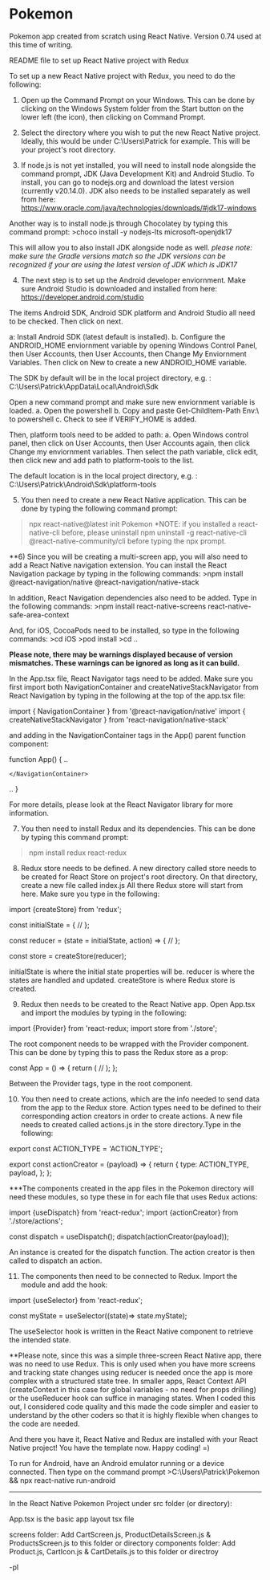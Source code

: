 # Pokemon
Pokemon app created from scratch using React Native. Version 0.74 used at this time of writing.

README file to set up React Native project with Redux


To set up a new React Native project with Redux, you need to do the following:

1) Open up the Command Prompt on your Windows. This can be done by clicking on the Windows System folder from the Start
button on the lower left (the icon), then clicking on Command Prompt. 


2) Select the directory where you wish to put the new React Native project. Ideally, this would be under C:\Users\Patrick for example. 
This will be your project's root directory.
   

3) If node.js is not yet installed, you will need to install node alongside the command prompt, JDK (Java Development Kit) and Android Studio.
To install, you can go to nodejs.org and download the latest version (currently v20.14.0). 
JDK also needs to be installed separately as well from here: https://www.oracle.com/java/technologies/downloads/#jdk17-windows

Another way is to install node.js through Chocolatey by typing this command prompt: 
     >choco install -y nodejs-lts microsoft-openjdk17

This will allow you to also install JDK alongside node as well.
*please note: make sure the Gradle versions match so the JDK versions can be recognized if your are using the latest version of JDK which is JDK17*


4) The next step is to set up the Android developer enviornment. Make sure Android Studio is downloaded and installed 
from here: https://developer.android.com/studio

The items Android SDK, Android SDK platform and Android Studio all need to be checked. Then click on next.

a: Install Android SDK (latest default is installed).
b. Configure the ANDROID_HOME enviornment variable by opening Windows Control Panel, then User Accounts, then User Accounts, 
then Change My Enviornment Variables. Then click on New to create a new ANDROID_HOME variable.

The SDK by default will be in the local project directory, e.g. : C:\Users\Patrick\AppData\Local\Android\Sdk

Open a new command prompt and make sure new enviornment variable is loaded.
a. Open the powershell
b. Copy and paste Get-ChildItem-Path Env:\ to powershell
c. Check to see if VERIFY_HOME is added.

Then, platform tools need to be added to path:
a. Open Windows control panel, then click on User Accounts, then User Accounts again, then click Change my enviornment variables. Then select 
the path variable, click edit, then click new and add path to platform-tools to the list.

The default location is in the local project directory, e.g. : C:\Users\Patrick\Android\Sdk\platform-tools


5) You then need to create a new React Native application. This can be done by typing the following command prompt:
>npx react-native@latest init Pokemon
*NOTE: if you installed a react-native-cli before, please uninstall 
  >npm uninstall -g react-native-cli @react-native-community/cli
before typing the npx prompt.

**6) Since you will be creating a multi-screen app, you will also need to add a React Native navigation extension. You can install the
React Navigation package by typing in the following commands:
	>npm install @react-navigation/native @react-navigation/native-stack

In addition, React Navigation dependencies also need to be added. Type in the following commands:
	>npm install react-native-screens react-native-safe-area-context

And, for iOS, CocoaPods need to be installed, so type in the following commands:
	>cd iOS
	>pod install
	>cd ..

**Please note, there may be warnings displayed because of version mismatches. These warnings can be ignored as long as it can build.**

In the App.tsx file, React Navigator tags need to be added. Make sure you first import both NavigationContainer and createNativeStackNavigator from 
React Navigation by typing in the following at the top of the app.tsx file:

import { NavigationContainer } from '@react-navigation/native'
import { createNativeStackNavigator } from 'react-navigation/native-stack'

and adding in the NavigationContainer tags in the App() parent function component:

function App() {
..
	<NavigationContainer>

	</NavigationContainer>
..
}

For more details, please look at the React Navigator library for more information.


7) You then need to install Redux and its dependencies. This can be done by typing this command prompt:
>npm install redux react-redux


8) Redux store needs to be defined. A new directory called store needs to be created for React Store on project's root directory. 
On that directory, create a new file called index.js
All there Redux store will start from here. Make sure you type in the following:

import {createStore} from 'redux';

const initialState = {
  //
};

const reducer = (state = initialState, action) => {
  //
};

const store = createStore(reducer);

initialState is where the initial state properties will be. reducer is where the states are handled and updated. createStore is where 
Redux store is created.

9) Redux then needs to be created to the React Native app. Open App.tsx and import the modules by typing in the following:

import {Provider} from 'react-redux;
import store from './store';

The root component needs to be wrapped with the Provider component. This can be done by typing this to pass the Redux store as a prop:

const App = () => {
    return (
       <Provider store={store}>
       //
       </Provider>
    );
};

Between the Provider tags, type in the root component. 


10) You then need to create actions, which are the info needed to send data from the app to the Redux store. Action types need 
to be defined to their corresponding action creators in order to create actions. A new file needs to created called actions.js in the 
store directory.Type in the following:

export const ACTION_TYPE = 'ACTION_TYPE';
        
export const actionCreator = (payload) => {
     return {
        type: ACTION_TYPE,
        payload,
     };
};

***The components created in the app files in the Pokemon directory will need these modules, so type these in for each file that uses Redux actions:

import {useDispatch} from 'react-redux';
import {actionCreator} from './store/actions';

const dispatch = useDispatch();
dispatch(actionCreator(payload)); 
 

An instance is created for the dispatch function. The action creator is then called to dispatch an action. 


11) The components then need to be connected to Redux. Import the module and add the hook:

import {useSelector} from 'react-redux';

const myState = useSelector((state)=> state.myState);

The useSelector hook is written in the React Native component to retrieve the intended state.

**Please note, since this was a simple three-screen React Native app, there was no need to use Redux. This is only used
when you have more screens and tracking state changes using reducer is needed once the app is more complex with a structured state tree. 
In smaller apps, React Context API (createContext in this case for global variables - no need for props drilling) 
or the useReducer hook can suffice in managing states. When I coded this out, I considered code quality and this made the code simpler and 
easier to understand by the other coders so that it is highly flexible when changes to the code are needed.


And there you have it, React Native and Redux are installed with your React Native project! You have the template now.
Happy coding! =)


To run for Android, have an Android emulator running or a device connected.
Then type on the command prompt >C:\Users\Patrick\Pokemon && npx react-native run-android   

---------------

In the React Native Pokemon Project under src folder (or directory):

App.tsx is the basic app layout tsx file

screens folder: Add CartScreen.js, ProductDetailsScreen.js & ProductsScreen.js to this folder or directory
components folder: Add Product.js, CartIcon.js & CartDetails.js to this folder or directroy

-pl
